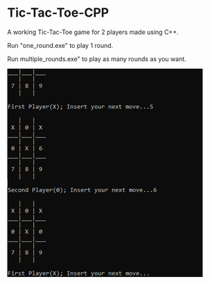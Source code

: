 # Tic-Tac-Toe-CPP

A working Tic-Tac-Toe game for 2 players made using C++.

Run "one_round.exe" to play 1 round.

Run multiple_rounds.exe" to play as many rounds as you want.

![Screenshot](https://github.com/sergiuunity/Tic-Tac-Toe-CPP/blob/master/images/screenshot.png?raw=true)